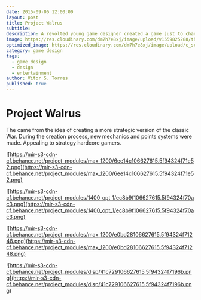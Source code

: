 ```yaml
---
date: 2015-09-06 12:00:00
layout: post
title: Project Walrus
subtitle:
description: A revolted young game designer created a game just to change the "War" mechanics.
image: https://res.cloudinary.com/dm7h7e8xj/image/upload/v1559825288/theme17_nlndhx.jpg
optimized_image: https://res.cloudinary.com/dm7h7e8xj/image/upload/c_scale,w_380/v1559825288/theme17_nlndhx.jpg
category: game design
tags:
  - game design
  - design
  - entertainment
author: Vitor S. Torres
published: true
---
```


# Project Walrus

The came from the idea of creating a more strategic version of the classic War. During the creation process, new mechanics and points systems were made. Appealing to strategy hardcore gamers.

![https://mir-s3-cdn-cf.behance.net/project_modules/max_1200/6ee14c106627615.5f94324f71e52.png](https://mir-s3-cdn-cf.behance.net/project_modules/max_1200/6ee14c106627615.5f94324f71e52.png)

![https://mir-s3-cdn-cf.behance.net/project_modules/1400_opt_1/ec8b9f106627615.5f94324f70ac3.png](https://mir-s3-cdn-cf.behance.net/project_modules/1400_opt_1/ec8b9f106627615.5f94324f70ac3.png)

![https://mir-s3-cdn-cf.behance.net/project_modules/max_1200/e0bd28106627615.5f94324f71248.png](https://mir-s3-cdn-cf.behance.net/project_modules/max_1200/e0bd28106627615.5f94324f71248.png)

![https://mir-s3-cdn-cf.behance.net/project_modules/disp/41c729106627615.5f94324f7196b.png](https://mir-s3-cdn-cf.behance.net/project_modules/disp/41c729106627615.5f94324f7196b.png) 
